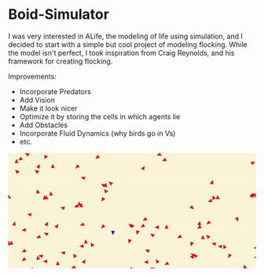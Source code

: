 # Boid-Simulator
I was very interested in ALife, the modeling of life using simulation, and I decided to start with a simple but cool project of modeling flocking. While the model isn't perfect, I took inspiration from Craig Reynolds, and his framework for creating flocking.

Improvements:
- Incorporate Predators
- Add Vision
- Make it look nicer
- Optimize it by storing the cells in which agents lie
- Add Obstacles
- Incorporate Fluid Dynamics (why birds go in Vs)
- etc.


![](flocking.gif.gif)
